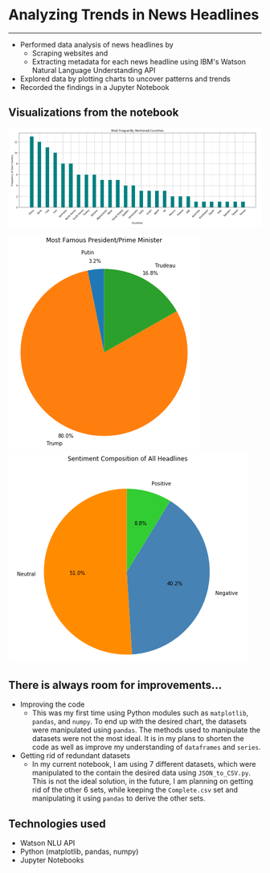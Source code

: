 # Analyzing Trends in News Headlines
---

* Performed data analysis of news headlines by
	* Scraping websites and
	* Extracting metadata for each news headline using IBM's Watson Natural Language Understanding API
* Explored data by plotting charts to uncover patterns and trends
* Recorded the findings in a Jupyter Notebook

## Visualizations from the notebook

![Most Frequently Mentioned Countries](https://github.com/00111000/Analyzing-Trends-in-News-Headlines/blob/master/v1.png)

![Most Famous President/Prime Minister](https://github.com/00111000/Analyzing-Trends-in-News-Headlines/blob/master/v2.png)
![Sentiment Composition of All Headlines](https://github.com/00111000/Analyzing-Trends-in-News-Headlines/blob/master/v3.png)

## There is always room for improvements...

* Improving the code
	*  This was my first time using Python modules such as `matplotlib`, `pandas`, and `numpy`. To end up with the desired chart, the datasets were manipulated using `pandas`. The methods used to manipulate the datasets were not the most ideal. It is in my plans to shorten the code as well as improve my understanding of `dataframes` and `series`.
* Getting rid of redundant datasets
	* In my current notebook, I am using 7 different datasets, which were manipulated to the contain the desired data using `JSON_to_CSV.py`. This is not the ideal solution, in the future, I am planning on getting rid of the  other 6 sets, while keeping the `Complete.csv` set and manipulating it using `pandas` to derive the other sets.

## Technologies used

* Watson NLU API
* Python (matplotlib, pandas, numpy)
* Jupyter Notebooks
